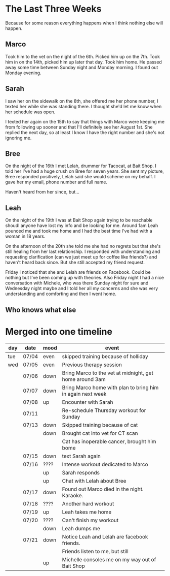 # The Last Three Weeks

Because for some reason everything happens when I think nothing else will
happen.

## Marco

Took him to the vet on the night of the 6th. Picked him up on the 7th. Took
him in on the 14th, picked him up later that day. Took him home. He passed
away some time between Sunday night and Monday morning. I found out Monday
evening.

## Sarah

I saw her on the sidewalk on the 8th, she offered me her phone number, I
texted her while she was standing there. I thought she'd let me know when her
schedule was open.

I texted her again on the 15th to say that things with Marco were keeping me
from following up sooner and that I'll definitely see her August 1st. She
replied the next day, so at least I know I have the right number and she's not
ignoring me.

## Bree

On the night of the 16th I met Lelah, drummer for Tacocat, at Bait Shop. I
told her I've had a huge crush on Bree for seven years. She sent my picture,
Bree responded positively, Lelah said she would scheme on my behalf. I gave
her my email, phone number and full name.

Haven't heard from her since, but...

## Leah

On the night of the 19th I was at Bait Shop again trying to be reachable
shoudl anyone have lost my info and be looking for me. Around 1am Leah pounced
me and took me home and I had the best time I've had with a woman in 18 years.

On the afternoon of the 20th she told me she had no regrets but that she's
still healing from her last relationship. I responded with understanding and
requesting clarification (can we just meet up for coffee like friends?) and
haven't heard back since. But she still accepted my friend request.

Friday I noticed that she and Lelah are friends on Facebook. Could be nothing
but I've been coming up with theories. Also Friday night I had a nice
conversation with Michele, who was there Sunday night for sure and Wednesday
night maybe and I told her all my concerns and she was very understanding and
comforting and then I went home.

## Who knows what else

# Merged into one timeline

day | date  | mood | event
----|-------|------|-------
tue | 07/04 | even | skipped training because of holliday
wed | 07/05 | even | Previous therapy session
    | 07/06 | down | Bring Marco to the vet at midnight, get home around 3am
    | 07/07 | down | Bring Marco home with plan to bring him in again next week
    | 07/08 |  up  | Encounter with Sarah
    | 07/11 |      | Re-schedule Thursday workout for Sunday
    | 07/13 | down | Skipped training because of cat
    |       | down | Brought cat into vet for CT scan
    |       |      | Cat has inoperable cancer, brought him bome
    | 07/15 | down | text Sarah again
    | 07/16 | ???? | Intense workout dedicated to Marco
    |       |  up  | Sarah responds
    |       |  up  | Chat with Lelah about Bree
    | 07/17 | down | Found out Marco died in the night. Karaoke.
    | 07/18 | ???? | Another hard workout
    | 07/19 |  up  | Leah takes me home
    | 07/20 | ???? | Can't finish my workout
    |       | down | Leah dumps me
    | 07/21 | down | Notice Leah and Lelah are facebook friends. 
    |       |      | Friends listen to me, but still
    |       |  up  | Michelle consoles me on my way out of Bait Shop
    

